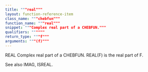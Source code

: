 ```yaml
---
title: """real"""
layout: function-reference-item
class_name: """chebfun"""
function_name: """real"""
snippet: """Complex real part of a CHEBFUN."""
qualifiers: """"""
return_type: """f"""
arguments: """(f)"""
---
```


 REAL   Complex real part of a CHEBFUN.
    REAL(F) is the real part of F.
 
  See also IMAG, ISREAL.
